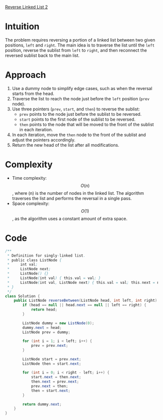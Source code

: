 [Reverse Linked List 2](https://leetcode.com/problems/reverse-linked-list-ii)

# Intuition
The problem requires reversing a portion of a linked list between two given positions, `left` and `right`. The main idea is to traverse the list until the `left` position, reverse the sublist from `left` to `right`, and then reconnect the reversed sublist back to the main list.

# Approach
1. Use a dummy node to simplify edge cases, such as when the reversal starts from the head.
2. Traverse the list to reach the node just before the `left` position (`prev` node).
3. Use three pointers (`prev`, `start`, and `then`) to reverse the sublist:
   - `prev` points to the node just before the sublist to be reversed.
   - `start` points to the first node of the sublist to be reversed.
   - `then` points to the node that will be moved to the front of the sublist in each iteration.
4. In each iteration, move the `then` node to the front of the sublist and adjust the pointers accordingly.
5. Return the new head of the list after all modifications.

# Complexity
- Time complexity: $$O(n)$$, where \(n\) is the number of nodes in the linked list. The algorithm traverses the list and performs the reversal in a single pass.
- Space complexity: $$O(1)$$, as the algorithm uses a constant amount of extra space.

# Code
```java
/**
 * Definition for singly-linked list.
 * public class ListNode {
 *     int val;
 *     ListNode next;
 *     ListNode() {}
 *     ListNode(int val) { this.val = val; }
 *     ListNode(int val, ListNode next) { this.val = val; this.next = next; }
 * }
 */
class Solution {
    public ListNode reverseBetween(ListNode head, int left, int right) {
        if (head == null || head.next == null || left == right) {
            return head;
        }
        
        ListNode dummy = new ListNode(0);
        dummy.next = head;
        ListNode prev = dummy;
        
        for (int i = 1; i < left; i++) {
            prev = prev.next;
        }
        
        ListNode start = prev.next;
        ListNode then = start.next;
        
        for (int i = 0; i < right - left; i++) {
            start.next = then.next;
            then.next = prev.next;
            prev.next = then;
            then = start.next;
        }
        
        return dummy.next;
    }
}
```